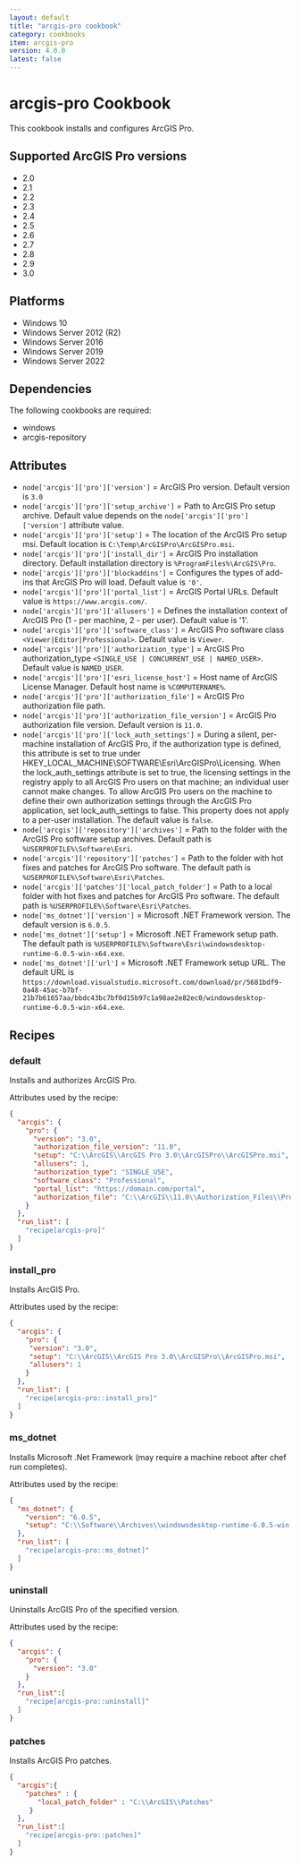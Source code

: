 ```yaml
---
layout: default
title: "arcgis-pro cookbook"
category: cookbooks
item: arcgis-pro
version: 4.0.0
latest: false
---
```


# arcgis-pro Cookbook

This cookbook installs and configures ArcGIS Pro.

## Supported ArcGIS Pro versions

* 2.0
* 2.1
* 2.2
* 2.3
* 2.4
* 2.5
* 2.6
* 2.7
* 2.8
* 2.9
* 3.0

## Platforms

* Windows 10
* Windows Server 2012 (R2)
* Windows Server 2016
* Windows Server 2019
* Windows Server 2022

## Dependencies

The following cookbooks are required:

* windows
* arcgis-repository

## Attributes

* `node['arcgis']['pro']['version']` = ArcGIS Pro version. Default version is `3.0`
* `node['arcgis']['pro']['setup_archive']` = Path to ArcGIS Pro setup archive. Default value depends on the `node['arcgis']['pro']['version']` attribute value.
* `node['arcgis']['pro']['setup']` = The location of the ArcGIS Pro setup msi. Default location is `C:\Temp\ArcGISPro\ArcGISPro.msi`.
* `node['arcgis']['pro']['install_dir']` = ArcGIS Pro installation directory. Default installation directory is `%ProgramFiles%\ArcGIS\Pro`.
* `node['arcgis']['pro']['blockaddins']` = Configures the types of add-ins that ArcGIS Pro will load. Default value is `'0'`.
* `node['arcgis']['pro']['portal_list']` = ArcGIS Portal URLs. Default value is `https://www.arcgis.com/`.
* `node['arcgis']['pro']['allusers']` = Defines the installation context of ArcGIS Pro (1 - per machine, 2 - per user). Default value is '1'.
* `node['arcgis']['pro']['software_class']` = ArcGIS Pro software class `<Viewer|Editor|Professional>`. Default value is `Viewer`.
* `node['arcgis']['pro']['authorization_type']` = ArcGIS Pro authorization_type `<SINGLE_USE | CONCURRENT_USE | NAMED_USER>`. Default value is `NAMED_USER`.
* `node['arcgis']['pro']['esri_license_host']` = Host name of ArcGIS License Manager. Default host name is `%COMPUTERNAME%`.
* `node['arcgis']['pro']['authorization_file']` = ArcGIS Pro authorization file path.
* `node['arcgis']['pro']['authorization_file_version']` = ArcGIS Pro authorization file version. Default version is `11.0`.
* `node['arcgis']['pro']['lock_auth_settings']` = During a silent, per-machine installation of ArcGIS Pro, if the authorization type is defined, this attribute is set to true under HKEY_LOCAL_MACHINE\SOFTWARE\Esri\ArcGISPro\Licensing. When the lock_auth_settings attribute is set to true, the licensing settings in the registry apply to all ArcGIS Pro users on that machine; an individual user cannot make changes. To allow ArcGIS Pro users on the machine to define their own authorization settings through the ArcGIS Pro application, set lock_auth_settings to false. This property does not apply to a per-user installation. The default value is `false`.
* `node['arcgis']['repository']['archives']` = Path to the folder with the ArcGIS Pro software setup archives. Default path is `%USERPROFILE%\Software\Esri`.
* `node['arcgis']['repository']['patches']` = Path to the folder with hot fixes and patches for ArcGIS Pro software. The default path is `%USERPROFILE%\Software\Esri\Patches`.
* `node['arcgis']['patches']['local_patch_folder']` = Path to a local folder with hot fixes and patches for ArcGIS Pro software. The default path is `%USERPROFILE%\Software\Esri\Patches`.
* `node['ms_dotnet']['version']` = Microsoft .NET Framework version. The default version is `6.0.5`.
* `node['ms_dotnet']['setup']` = Microsoft .NET Framework setup path. The default path is `%USERPROFILE%\Software\Esri\windowsdesktop-runtime-6.0.5-win-x64.exe`.
* `node['ms_dotnet']['url']` = Microsoft .NET Framework setup URL. The default URL is `https://download.visualstudio.microsoft.com/download/pr/5681bdf9-0a48-45ac-b7bf-21b7b61657aa/bbdc43bc7bf0d15b97c1a98ae2e82ec0/windowsdesktop-runtime-6.0.5-win-x64.exe`.

## Recipes

### default

Installs and authorizes ArcGIS Pro.

Attributes used by the recipe:

```JSON
{
  "arcgis": {
    "pro": {
      "version": "3.0",
      "authorization_file_version": "11.0",
      "setup": "C:\\ArcGIS\\ArcGIS Pro 3.0\\ArcGISPro\\ArcGISPro.msi",
      "allusers": 1,
      "authorization_type": "SINGLE_USE",
      "software_class": "Professional",  
      "portal_list": "https://domain.com/portal",
      "authorization_file": "C:\\ArcGIS\\11.0\\Authorization_Files\\Pro.prvc"    
    }
  },
  "run_list": [
    "recipe[arcgis-pro]"
  ]
}
```

### install_pro

Installs ArcGIS Pro.

Attributes used by the recipe:

```JSON
{
  "arcgis": {
    "pro": {
     "version": "3.0",
     "setup": "C:\\ArcGIS\\ArcGIS Pro 3.0\\ArcGISPro\\ArcGISPro.msi",
     "allusers": 1  
    }
  },
  "run_list": [
    "recipe[arcgis-pro::install_pro]"
  ]
}
```

### ms_dotnet

Installs Microsoft .Net Framework (may require a machine reboot after chef run completes).

Attributes used by the recipe:

```JSON
{
  "ms_dotnet": {
    "version": "6.0.5",
    "setup": "C:\\Software\\Archives\\windowsdesktop-runtime-6.0.5-win-x64.exe"
  },
  "run_list": [
    "recipe[arcgis-pro::ms_dotnet]"
  ]
}
```

### uninstall

Uninstalls ArcGIS Pro of the specified version.

Attributes used by the recipe:

```JSON
{
  "arcgis": {
    "pro": {
      "version": "3.0"
    }
  },
  "run_list":[
    "recipe[arcgis-pro::uninstall]"
  ]
}
```

### patches

Installs ArcGIS Pro patches.

```JSON
{
  "arcgis":{
    "patches" : {
       "local_patch_folder" : "C:\\ArcGIS\\Patches"
     }   
  },
  "run_list":[
    "recipe[arcgis-pro::patches]"
  ]
}
```
